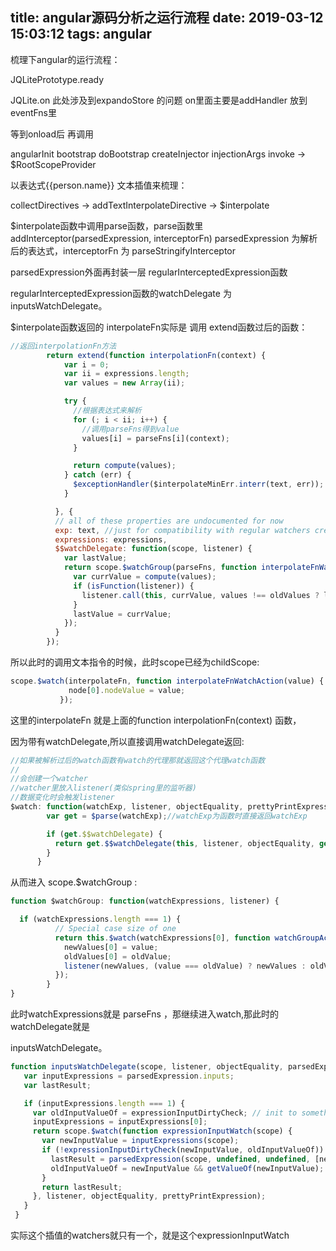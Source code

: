 title: angular源码分析之运行流程
date: 2019-03-12 15:03:12
tags: angular
---


梳理下angular的运行流程：

JQLitePrototype.ready

JQLite.on
此处涉及到expandoStore 的问题
on里面主要是addHandler 放到eventFns里


等到onload后 再调用

angularInit
bootstrap
doBootstrap
createInjector
injectionArgs
invoke -> $RootScopeProvider


以表达式{{person.name}} 文本插值来梳理：

collectDirectives -> addTextInterpolateDirective -> $interpolate

$interpolate函数中调用parse函数，parse函数里
addInterceptor(parsedExpression, interceptorFn)
parsedExpression 为解析后的表达式，interceptorFn 为 parseStringifyInterceptor

parsedExpression外面再封装一层 regularInterceptedExpression函数

regularInterceptedExpression函数的watchDelegate 为inputsWatchDelegate。

$interpolate函数返回的 interpolateFn实际是 调用 extend函数过后的函数：

```js
//返回interpolationFn方法
        return extend(function interpolationFn(context) {
            var i = 0;
            var ii = expressions.length;
            var values = new Array(ii);

            try {
              //根据表达式来解析
              for (; i < ii; i++) {
                //调用parseFns得到value
                values[i] = parseFns[i](context);
              }

              return compute(values);
            } catch (err) {
              $exceptionHandler($interpolateMinErr.interr(text, err));
            }

          }, {
          // all of these properties are undocumented for now
          exp: text, //just for compatibility with regular watchers created via $watch
          expressions: expressions,
          $$watchDelegate: function(scope, listener) {
            var lastValue;
            return scope.$watchGroup(parseFns, function interpolateFnWatcher(values, oldValues) {
              var currValue = compute(values);
              if (isFunction(listener)) {
                listener.call(this, currValue, values !== oldValues ? lastValue : currValue, scope);
              }
              lastValue = currValue;
            });
          }
        });
```

所以此时的调用文本指令的时候，此时scope已经为childScope:

```js
scope.$watch(interpolateFn, function interpolateFnWatchAction(value) {
             node[0].nodeValue = value;
           });
```

这里的interpolateFn 就是上面的function interpolationFn(context) 函数，

因为带有watchDelegate,所以直接调用watchDelegate返回:

```js
//如果被解析过后的watch函数有watch的代理那就返回这个代理watch函数
//
//会创建一个watcher
//watcher里放入listener(类似spring里的监听器)
//数据变化时会触发listener
$watch: function(watchExp, listener, objectEquality, prettyPrintExpression) {
        var get = $parse(watchExp);//watchExp为函数时直接返回watchExp

        if (get.$$watchDelegate) {
          return get.$$watchDelegate(this, listener, objectEquality, get, watchExp);
        }
      }
```

从而进入
scope.$watchGroup :

```js
function $watchGroup: function(watchExpressions, listener) {

  if (watchExpressions.length === 1) {
          // Special case size of one
          return this.$watch(watchExpressions[0], function watchGroupAction(value, oldValue, scope) {
            newValues[0] = value;
            oldValues[0] = oldValue;
            listener(newValues, (value === oldValue) ? newValues : oldValues, scope);
          });
        }
}

```

此时watchExpressions就是 parseFns ，那继续进入watch,那此时的watchDelegate就是

inputsWatchDelegate。

```js
function inputsWatchDelegate(scope, listener, objectEquality, parsedExpression, prettyPrintExpression) {
   var inputExpressions = parsedExpression.inputs;
   var lastResult;

   if (inputExpressions.length === 1) {
     var oldInputValueOf = expressionInputDirtyCheck; // init to something unique so that equals check fails
     inputExpressions = inputExpressions[0];
     return scope.$watch(function expressionInputWatch(scope) {
       var newInputValue = inputExpressions(scope);
       if (!expressionInputDirtyCheck(newInputValue, oldInputValueOf)) {
         lastResult = parsedExpression(scope, undefined, undefined, [newInputValue]);
         oldInputValueOf = newInputValue && getValueOf(newInputValue);
       }
       return lastResult;
     }, listener, objectEquality, prettyPrintExpression);
   }
 }
```

实际这个插值的watchers就只有一个，就是这个expressionInputWatch
